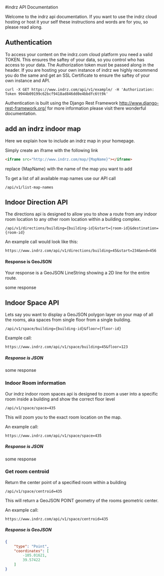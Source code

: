 #indrz API Documentation

Welcome to the indrz api documentation.  If you want to use the indrz cloud hosting or host it your self these instructions and words are for you, so please read along.

## Authentication

To access your content on the indrz.com cloud platform you need a valid TOKEN.  This ensures the saftey of your data, so you control who has access to your data.  The Authorization token must be passed along in the header.  If you are hosting your own instance of indrz we highly recommend you do the same and get an SSL Certificate to ensure the saftey of your own instance and API.

    curl -X GET https://www.indrz.com/api/v1/example/ -H 'Authorization: Token 9944b09199c62bcf9418ad846dd0e4bbdfc6tt9k'
    
 
Authentication is built using the Django Rest Framework http://www.django-rest-framework.org/  for more information please visit there wonderful documentation.  

## add an indrz indoor map

Here we explain how to include an indrz map in your homepage.

Simply create an iframe with the following link

```html
<iframe src="http://www.indrz.com/map/{MapName}"></iframe>
```

replace {MapName}  with the name of the map you want to add

To get a list of all available map names use our API call  

    /api/v1/list-map-names


## Indoor Direction API

The directions api is designed to allow you to show a route from any indoor room location to any other room location within a building complex.

    /api/v1/directions/building={building-id}&start={room-id}&destination={room-id}
    
An example call would look like this:

    https://www.indrz.com/api/v1/directions/building=45&start=234&end=456
    
#### Response is GeoJSON
Your response is a GeoJSON LineString showing a 2D line for the entire route.

some response

## Indoor Space API 

Lets say you want to display a GeoJSON polygon layer on your map of all the rooms, aka spaces from single floor from a single building.

    /api/v1/space/building={building-id}&floor={floor-id}

Example call:

    https://www.indrz.com/api/v1/space/building=45&floor=123

##### Response is JSON

some response

### Indoor Room information

Our indrz indoor room spaces api is designed to zoom a user into a specific room inside a building and show the correct floor level

    /api/v1/space/space=435

This will zoom you to the exact room location on the map.

An example call:

    https://www.indrz.com/api/v1/space/space=435

##### Response is JSON

some response

### Get room centroid

Return the center point of a specified room within a building

    /api/v1/space/centroid=435

This will return a GeoJSON POINT geometry of the rooms geometric center.

An example call:

    https://www.indrz.com/api/v1/space/centroid=435

##### Response is GeoJSON


```json
{
    "type": "Point",
    "coordinates": [
        -105.01621,
        39.57422
    ]
}

```




